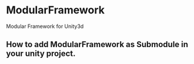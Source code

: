 # ModularFramework
Modular Framework for Unity3d

## How to add ModularFramework as Submodule in your unity project.
